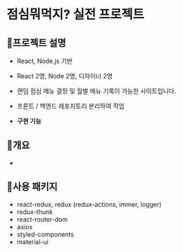 # 점심뭐먹지? 실전 프로젝트

## 💛프로젝트 설명

- React, Node.js 기반

- React 2명, Node 2명, 디자이너 2명

- 랜덤 점심 메뉴 결정 및 월별 메뉴 기록이 가능한 사이트입니다.

- 프론트 / 백엔드 레포지토리 분리하여 작업

- **구현 기능**

  

## 🧡개요

- 


## 💚사용 패키지

- react-redux, redux (redux-actions, immer, logger)
- redux-thunk
- react-router-dom
- axios
- styled-components
- material-ui
